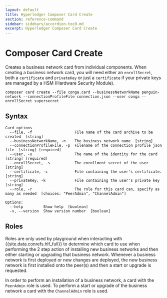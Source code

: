 ```yaml
---
layout: default
title: Hyperledger Composer Card Create
section: reference-command
sidebar: sidebars/accordion-toc0.md
excerpt: Hyperledger Composer Card Create
---
```


# Composer Card Create

Creates a business network card from individual components. When creating a business network card, you will need either an `enrollSecret`, both a `certificate` and `privateKey` or just a `certificate` if your private keys are managed by a HSM (Hardware Security Module).

```
composer card create --file conga.card --businessNetworkName penguin-network --connectionProfileFile connection.json --user conga --enrollSecret supersecret
```

## Syntax

```
Card options
  --file, -f                   File name of the card archive to be created  [string]
  --businessNetworkName, -n    The business network name  [string]
  --connectionProfileFile, -p  Filename of the connection profile json file  [string] [required]
  --user, -u                   The name of the identity for the card  [string] [required]
  --enrollSecret, -s           The enrollment secret of the user  [string]
  --certificate, -c            File containing the user's certificate.  [string]
  --privateKey, -k             File containing the user's private key  [string]
  --role, -r                   The role for this card can, specify as many as needed  [choices: "PeerAdmin", "ChannelAdmin"]

Options:
  --help         Show help  [boolean]
  -v, --version  Show version number  [boolean]
```

## Roles

Roles are only used by playground when interacting with {{site.data.conrefs.hlf_full}} to determine which card to use when performing the 2 step action of installing new business networks and then either starting or upgrading that business network. Whenever a business network is first deployed or new changes are deployed, the new business network is first installed onto the peer(s) and then a start or upgrade is requested.

In order to perform an installation of a business network, a card with the `PeerAdmin` role is used. To perform a start or upgrade of the business network a card with the `ChannelAdmin` role is used. 
